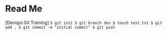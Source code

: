 # Read Me #
[Devops Git Training]
``
$ git init
$ git branch dev
$ touch test.txt
$ git add .
$ git commit -m "initial commit"
$ git push
``
